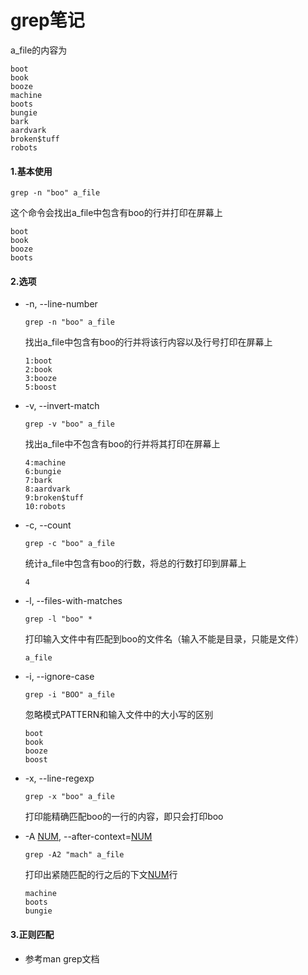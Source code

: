 # grep笔记

a_file的内容为

```
boot
book
booze
machine
boots
bungie
bark
aardvark
broken$tuff
robots
```

#### 1.基本使用

```
grep -n "boo" a_file
```
这个命令会找出a_file中包含有boo的行并打印在屏幕上
```
boot
book
booze
boots
```
#### 2.选项
* -n, --line-number  

    ```
    grep -n "boo" a_file
    ```

    找出a_file中包含有boo的行并将该行内容以及行号打印在屏幕上

    ```
    1:boot
    2:book
    3:booze
    5:boost
    ```
* -v, --invert-match

    ```
    grep -v "boo" a_file
    ```
    
    找出a_file中不包含有boo的行并将其打印在屏幕上

    ```
    4:machine
    6:bungie
    7:bark
    8:aardvark
    9:broken$tuff
    10:robots
    ```
* -c, --count

    ```
    grep -c "boo" a_file
    ```

    统计a_file中包含有boo的行数，将总的行数打印到屏幕上

    ```
    4
    ```

* -l, --files-with-matches

    ```
    grep -l "boo" *
    ```

    打印输入文件中有匹配到boo的文件名（输入不能是目录，只能是文件）

    ```
    a_file
    ```

* -i, --ignore-case

    ```
    grep -i "BOO" a_file
    ```

    忽略模式PATTERN和输入文件中的大小写的区别

    ```
    boot
    book
    booze
    boost
    ```
* -x, --line-regexp

    ```
    grep -x "boo" a_file
    ```

    打印能精确匹配boo的一行的内容，即只会打印boo

* -A <u>NUM</u>, --after-context=<u>NUM</u>

    ```
    grep -A2 "mach" a_file
    ```

    打印出紧随匹配的行之后的下文<u>NUM</u>行

    ```
    machine
    boots
    bungie
    ```
#### 3.正则匹配

* 参考man grep文档